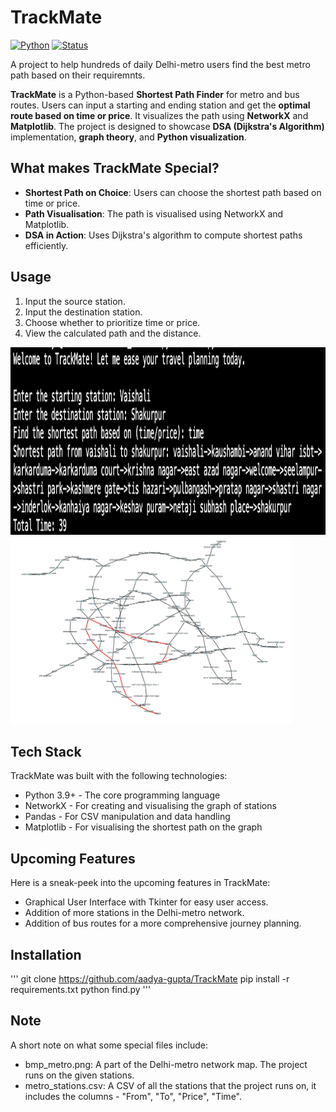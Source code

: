 # TrackMate
[![Python](https://img.shields.io/badge/Python-3.9-blue)](https://www.python.org/) 
[![Status](https://img.shields.io/badge/Status-In_Progress-yellow)]()

A project to help hundreds of daily Delhi-metro users find the best metro path based on their requiremnts.

**TrackMate** is a Python-based **Shortest Path Finder** for metro and bus routes. Users can input a starting and ending station and 
get the **optimal route based on time or price**. It visualizes the path using **NetworkX** and **Matplotlib**. 
The project is designed to showcase **DSA (Dijkstra's Algorithm)** implementation, **graph theory**, and **Python visualization**.

## What makes TrackMate Special?
- **Shortest Path on Choice**: Users can choose the shortest path based on time or price.
- **Path Visualisation**: The path is visualised using NetworkX and Matplotlib.
- **DSA in Action**: Uses Dijkstra's algorithm to compute shortest paths efficiently.

## Usage
1. Input the source station.
2. Input the destination station.
3. Choose whether to prioritize time or price. 
4. View the calculated path and the distance. 

<img src="terminal.png" alt="user input" width="600" height="300">
<img src="highlighted_path.png" alt="Path visual" width="450" height="300"> 

## Tech Stack
TrackMate was built with the following technologies:
- Python 3.9+ - The core programming language
- NetworkX -  For creating and visualising the graph of stations
- Pandas - For CSV manipulation and data handling
- Matplotlib - For visualising the shortest path on the graph

## Upcoming Features
Here is a sneak-peek into the upcoming features in TrackMate:
- Graphical User Interface with Tkinter for easy user access.
- Addition of more stations in the Delhi-metro network.
- Addition of bus routes for a more comprehensive journey planning.

## Installation
'''
git clone https://github.com/aadya-gupta/TrackMate
pip install -r requirements.txt
python find.py
'''

## Note
A short note on what some special files include:
- bmp_metro.png: A part of the Delhi-metro network map. The project runs on the given stations.
- metro_stations.csv: A CSV of all the stations that the project runs on, it includes the columns - "From", "To", "Price", "Time".


